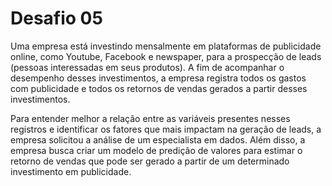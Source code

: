 # Desafio 05
Uma empresa está investindo mensalmente em plataformas de publicidade online,
como Youtube, Facebook e newspaper, para a prospecção de leads (pessoas
interessadas em seus produtos). A fim de acompanhar o desempenho desses
investimentos, a empresa registra todos os gastos com publicidade e todos os retornos
de vendas gerados a partir desses investimentos.

Para entender melhor a relação entre as variáveis presentes nesses registros e
identificar os fatores que mais impactam na geração de leads, a empresa solicitou a
análise de um especialista em dados. Além disso, a empresa busca criar um
modelo de predição de valores para estimar o retorno de vendas que pode ser gerado
a partir de um determinado investimento em publicidade.
